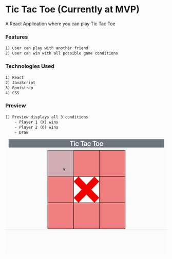 # Tic Tac Toe (Currently at MVP)

A React Application where you can play Tic Tac Toe

### Features
    1) User can play with another friend
    2) User can win with all possible game conditions

### Technologies Used
    1) React
    2) JavaScript
    3) Bootstrap
    4) CSS

### Preview

    1) Preview displays all 3 conditions
        - Player 1 (X) wins
        - Player 2 (O) wins
        - Draw
![](/src/images/tictactoepreview.gif)
